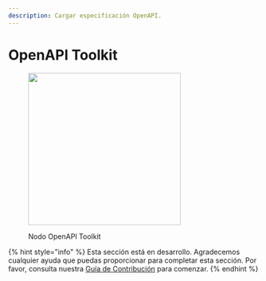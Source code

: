 ```yaml
---
description: Cargar especificación OpenAPI.
---
```


# OpenAPI Toolkit

<figure><img src="../../../.gitbook/assets/image (4) (1) (1) (1) (1) (1).png" alt="" width="306"><figcaption><p>Nodo OpenAPI Toolkit</p></figcaption></figure>

{% hint style="info" %}
Esta sección está en desarrollo. Agradecemos cualquier ayuda que puedas proporcionar para completar esta sección. Por favor, consulta nuestra [Guía de Contribución](../../../contributing/) para comenzar.
{% endhint %}
